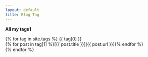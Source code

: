 ```yaml
---
layout: default
title: Blog Tag
---
```

**All my tags1**  

{% for tag in site.tags %}
{{ tag[0] }}  
{% for post in tag[1] %}[{{ post.title }}]({{ post.url }}){% endfor %}  
{% endfor %}
